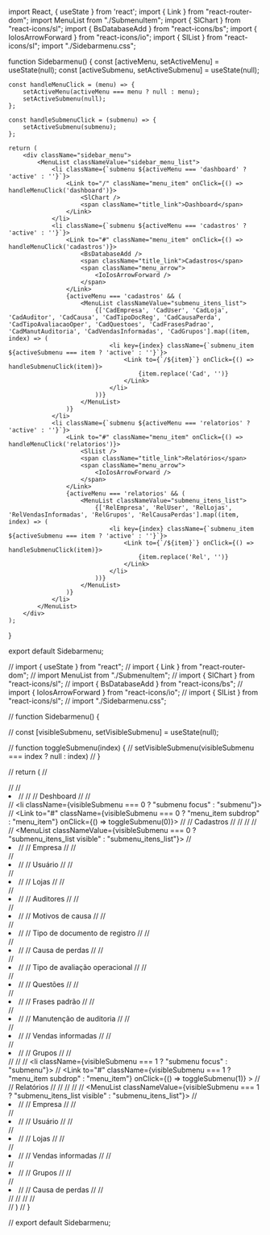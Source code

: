 import React, { useState } from 'react';
import { Link } from "react-router-dom";
import MenuList from "./SubmenuItem";
import { SlChart } from "react-icons/sl";
import { BsDatabaseAdd } from "react-icons/bs";
import { IoIosArrowForward } from "react-icons/io";
import { SlList } from "react-icons/sl";
import "./Sidebarmenu.css";

function Sidebarmenu() {
    const [activeMenu, setActiveMenu] = useState(null);
    const [activeSubmenu, setActiveSubmenu] = useState(null);

    const handleMenuClick = (menu) => {
        setActiveMenu(activeMenu === menu ? null : menu);
        setActiveSubmenu(null);
    };

    const handleSubmenuClick = (submenu) => {
        setActiveSubmenu(submenu);
    };

    return (
        <div className="sidebar_menu">
            <MenuList classNameValue="sidebar_menu_list">
                <li className={`submenu ${activeMenu === 'dashboard' ? 'active' : ''}`}>
                    <Link to="/" className="menu_item" onClick={() => handleMenuClick('dashboard')}>
                        <SlChart />
                        <span className="title_link">Dashboard</span>
                    </Link>
                </li>
                <li className={`submenu ${activeMenu === 'cadastros' ? 'active' : ''}`}>
                    <Link to="#" className="menu_item" onClick={() => handleMenuClick('cadastros')}>
                        <BsDatabaseAdd />
                        <span className="title_link">Cadastros</span>
                        <span className="menu_arrow">
                            <IoIosArrowForward />
                        </span>
                    </Link>
                    {activeMenu === 'cadastros' && (
                        <MenuList classNameValue="submenu_itens_list">
                            {['CadEmpresa', 'CadUser', 'CadLoja', 'CadAuditor', 'CadCausa', 'CadTipoDocReg', 'CadCausaPerda', 'CadTipoAvaliacaoOper', 'CadQuestoes', 'CadFrasesPadrao', 'CadManutAuditoria', 'CadVendasInformadas', 'CadGrupos'].map((item, index) => (
                                <li key={index} className={`submenu_item ${activeSubmenu === item ? 'active' : ''}`}>
                                    <Link to={`/${item}`} onClick={() => handleSubmenuClick(item)}>
                                        {item.replace('Cad', '')}
                                    </Link>
                                </li>
                            ))}
                        </MenuList>
                    )}
                </li>
                <li className={`submenu ${activeMenu === 'relatorios' ? 'active' : ''}`}>
                    <Link to="#" className="menu_item" onClick={() => handleMenuClick('relatorios')}>
                        <SlList />
                        <span className="title_link">Relatórios</span>
                        <span className="menu_arrow">
                            <IoIosArrowForward />
                        </span>
                    </Link>
                    {activeMenu === 'relatorios' && (
                        <MenuList classNameValue="submenu_itens_list">
                            {['RelEmpresa', 'RelUser', 'RelLojas', 'RelVendasInformadas', 'RelGrupos', 'RelCausaPerdas'].map((item, index) => (
                                <li key={index} className={`submenu_item ${activeSubmenu === item ? 'active' : ''}`}>
                                    <Link to={`/${item}`} onClick={() => handleSubmenuClick(item)}>
                                        {item.replace('Rel', '')}
                                    </Link>
                                </li>
                            ))}
                        </MenuList>
                    )}
                </li>
            </MenuList>
        </div>
    );
}

export default Sidebarmenu;

// import { useState } from "react";
// import { Link } from "react-router-dom";
// import MenuList from "./SubmenuItem";
// import { SlChart } from "react-icons/sl";
// import { BsDatabaseAdd } from "react-icons/bs";
// import { IoIosArrowForward } from "react-icons/io";
// import { SlList } from "react-icons/sl";
// import "./Sidebarmenu.css";

// function Sidebarmenu() {
    
//     const [visibleSubmenu, setVisibleSubmenu] = useState(null);

//     function toggleSubmenu(index) {
//         setVisibleSubmenu(visibleSubmenu === index ? null : index)
//     }
    
//     return (
//         <div className="sidebar_menu">
//             <MenuList classNameValue="sidebar_menu_list">
//                 <li className="submenu active">
//                     <Link to="/" className="menu_item" >
//                         <SlChart />
//                         <span className="title_link">Deshboard</span>
//                     </Link>
//                 </li>
//                 <li className={visibleSubmenu === 0 ? "submenu focus" : "submenu"}>
//                     <Link to="#" className={visibleSubmenu === 0 ? "menu_item subdrop" : "menu_item"} onClick={() => toggleSubmenu(0)}>
//                         <BsDatabaseAdd />
//                         <span className="title_link">Cadastros</span>
//                         <span className="menu_arrow">
//                             <IoIosArrowForward />
//                         </span>
//                     </Link>
//                     <MenuList classNameValue={visibleSubmenu === 0 ? "submenu_itens_list visible" : "submenu_itens_list"}>
//                         <li className="submenu_item">
//                             <Link to="/CadEmpresa">
//                                 Empresa
//                             </Link>
//                         </li>
//                         <li className="submenu_item">
//                             <Link to="/CadUser">
//                                 Usuário
//                             </Link>
//                         </li>
//                         <li className="submenu_item">
//                             <Link to="/CadLoja">
//                                 Lojas
//                             </Link>
//                         </li>
//                         <li className="submenu_item">
//                             <Link to="/CadAuditor">
//                                 Auditores
//                             </Link>
//                         </li>
//                         <li className="submenu_item">
//                             <Link to="/CadCausa">
//                                 Motivos de causa
//                             </Link>
//                         </li>
//                         <li className="submenu_item">
//                             <Link to="/CadTipoDocReg">
//                                 Tipo de documento de registro
//                             </Link>
//                         </li>
//                         <li className="submenu_item">
//                             <Link to="/CadCausaPerda">
//                                 Causa de perdas
//                             </Link>
//                         </li>
//                         <li className="submenu_item">
//                             <Link to="/CadTipoAvaliacaoOper">
//                                 Tipo de avaliação operacional
//                             </Link>
//                         </li>
//                         <li className="submenu_item">
//                             <Link to="/CadQuestoes">
//                                 Questões
//                             </Link>
//                         </li>
//                         <li className="submenu_item">
//                             <Link to="/CadFrasesPadrao">
//                                 Frases padrão
//                             </Link>
//                         </li>
//                         <li className="submenu_item">
//                             <Link to="/CadManutAuditoria">
//                                 Manutenção de auditoria
//                             </Link>
//                         </li>
//                         <li className="submenu_item">
//                             <Link to="/CadVendasInformadas">
//                                 Vendas informadas
//                             </Link>
//                         </li>
//                         <li className="submenu_item">
//                             <Link to="/CadGrupos">
//                                 Grupos
//                             </Link>
//                         </li>
//                     </MenuList>
//                 </li>
//                 <li className={visibleSubmenu === 1 ? "submenu focus" : "submenu"}>
//                     <Link to="#" className={visibleSubmenu === 1 ? "menu_item subdrop" : "menu_item"} onClick={() => toggleSubmenu(1)} >
//                         <SlList />
//                         <span className="title_link">Relatórios</span>
//                         <span className="menu_arrow">
//                             <IoIosArrowForward />
//                         </span>
//                     </Link>
//                     <MenuList classNameValue={visibleSubmenu === 1 ? "submenu_itens_list visible" : "submenu_itens_list"}>
//                         <li className="submenu_item">
//                             <Link to="/RelEmpresa">
//                                 Empresa
//                             </Link>
//                         </li>
//                         <li className="submenu_item">
//                             <Link to="/RelUser">
//                                 Usuário
//                             </Link>
//                         </li>
//                         <li className="submenu_item">
//                             <Link to="/RelLojas">
//                                 Lojas
//                             </Link>
//                         </li>
//                         <li className="submenu_item">
//                             <Link to="/RelVendasInformadas">
//                                 Vendas informadas
//                             </Link>
//                         </li>
//                         <li className="submenu_item">
//                             <Link to="/RelGrupos">
//                                 Grupos
//                             </Link>
//                         </li>
//                         <li className="submenu_item">
//                             <Link to="/RelCausaPerdas">
//                                 Causa de perdas
//                             </Link>
//                         </li>
//                     </MenuList>
//                 </li>
//             </MenuList>
//         </div>
//     )
// }

// export default Sidebarmenu;